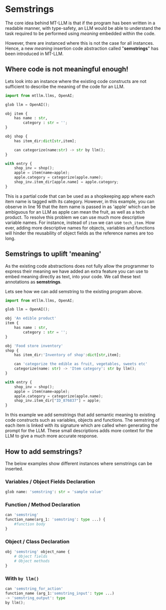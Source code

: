 # Semstrings

The core idea behind MT-LLM is that if the program has been written in a readable manner, with type-safety, an LLM would be able to understand the task required to be performed using _meaning_ embedded within the code.

However, there are instanced where this is not the case for all instances. Hence, a new _meaning_ insertion code abstraction called "**semstrings**" has been introduced in MT-LLM.

## Where code is not meaningful enough!

Lets look into an instance where the existing code constructs are not sufficient to describe the meaning of the code for an LLM.

```python | apple.jac
import from mtllm.llms, OpenAI;

glob llm = OpenAI();

obj item {
    has name : str,
        category : str = '';
}

obj shop {
    has item_dir:dict[str,item];

    can categorize(name:str) -> str by llm();
}

with entry {
    shop_inv = shop();
    apple = item(name=apple);
    apple.category = categorize(apple.name);
    shop_inv.item_dir[apple.name] = apple.category;
}
```

This is a partial code that can be used as a shopkeeping app where each item name is tagged with its category. However, in this example, you can observe in line 16 that the item name is passed in as 'apple' which can be ambiguous for an LLM as apple can mean the fruit, as well as a tech product. To resolve this problem we can use much more descriptive variable names. For instance, instead of ```item``` we can use ```tech_item```. How ever, adding more descriptive names for objects, variables and functions will hinder the reusability of object fields as the reference names are too long.

## Semstrings to uplift 'meaning'


As the existing code abstractions does not fully allow the programmer to express their meaning we have added an extra feature you can use to embed meaning directly as text, into your code. We call these text annotations as **semstrings**.

Lets see how we can add semstring to the existing program above.

```python | apple.jac
import from mtllm.llms, OpenAI;

glob llm = OpenAI();

obj 'An edible product'
item {
    has name : str,
        category : str = '';
}

obj 'Food store inventory'
shop {
    has item_dir:'Inventory of shop':dict[str,item];

    can 'categorize the edible as fruit, vegetables, sweets etc'
    categorize(name: str) -> 'Item category': str by llm();
}

with entry {
    shop_inv = shop();
    apple = item(name=apple);
    apple.category = categorize(apple.name);
    shop_inv.item_dir["ID_876837"] = apple;
}
```
In this example we add semstrings that add semantic meaning to existing code constructs such as variables, objects and functions. The semstring of each item is linked with its signature which are called when generating the prompt for the LLM. These small descriptions adds more context for the LLM to give a much more accurate response.

## How to add semstrings?

The below examples show different instances where semstrings can be inserted.

### Variables / Object Fields Declaration

```python
glob name: 'semstring': str = 'sample value'
```
### Function / Method Declaration

```python
can 'semstring'
function_name(arg_1: 'semstring': type ...) {
    #function body
}
```

### Object / Class Declaration

```python
obj 'semstring' object_name {
    # Object fields
    # Object methods
}
```

### With ```by llm()```

```python
can 'semstring_for_action'
function_name (arg_1:'semstring_input': type ...)
-> 'semstring_output': type
by llm();
```